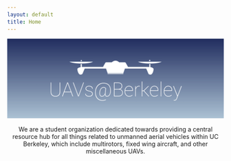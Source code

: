 ```yaml
---
layout: default
title: Home
---
```


<header>

<!-- <h1>This is Phantom, a free, fully responsive site<br />
template designed by <a href="http://html5up.net">HTML5 UP</a>.</h1> -->

<div class="12u$"><span class="image fit"><img src="images/background.png" alt="" /></span></div>

<p>We are a student organization dedicated towards providing a central resource hub for all things related to unmanned aerial vehicles within UC Berkeley, which include multirotors, fixed wing aircraft, and other miscellaneous UAVs.</p>
</header>

<!-- {% include tiles.html %} -->

